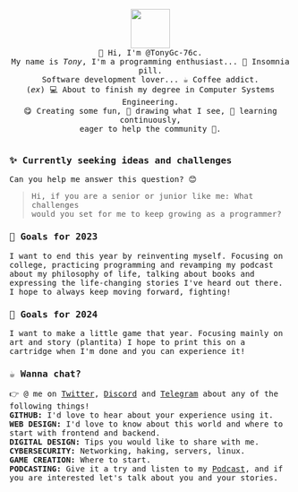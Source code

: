 <p align="center" >
  <img src="https://github.com/TonyGc-76c/TonyGc-76c/assets/100632594/09dffae5-68b5-4316-93bc-98e7f8351d77" style="height: 70px"><br>
  <samp>
    👋 Hi, I'm @TonyGc-76c.<br/>
    My name is <em>Tony</em>, I'm a programming enthusiast... 💊 Insomnia pill.<br/>
    Software development lover... ☕ Coffee addict.<br/>
    (<em>ex</em>) 💻 About to finish my degree in Computer Systems Engineering.<br/>
    😋 Creating some fun, 🎨 drawing what I see, 📒 learning continuously,<br/>
    eager to help the community 🧰.<br/><br/>
  </samp>
</p>

### <samp>✨ Currently seeking ideas and challenges</samp>

<samp>Can you help me answer this question? 😊</samp>

> <samp>Hi, if you are a senior or junior like me: What challenges</samp><br>
> <samp>would you set for me to keep growing as a programmer?</samp>

### <samp>🚀 Goals for 2023</samp>

<samp>I want to end this year by reinventing myself. Focusing on college, practicing programming and revamping my podcast about my philosophy of life, talking about books and expressing the life-changing stories I've heard out there. I hope to always keep moving forward, fighting!</samp>

### <samp>🚀 Goals for 2024</samp>

<samp>I want to make a little game that year. Focusing mainly on art and story (plantita) I hope to print this on a cartridge when I'm done and you can experience it!</samp>

### <samp>☕ Wanna chat?</samp>

<samp>
👉 @ me on <a href="https://x.com/TonyGc_76c_?t=7_x4t5hQuAfnXUtTk5iZUg&s=09">Twitter</a>, <a href="https://discordapp.com/users/824320929214890034">Discord</a> and <a href="https://t.me/TonyGc_76c">Telegram</a> about any of the following things!<br>
<strong>GITHUB:</strong> I'd love to hear about your experience using it.<br>
<strong>WEB DESIGN:</strong> I'd love to know about this world and where to start with frontend and backend.<br>
<strong>DIGITAL DESIGN:</strong> Tips you would like to share with me.<br>
<strong>CYBERSECURITY:</strong> Networking, haking, servers, linux.<br>
<strong>GAME CREATION:</strong> Where to start.<br>
<strong>PODCASTING:</strong> Give it a try and listen to my <a href="https://podcasters.spotify.com/pod/show/charlando-con-tony">Podcast</a>, and if you are interested let's talk about you and your stories.
</samp>

